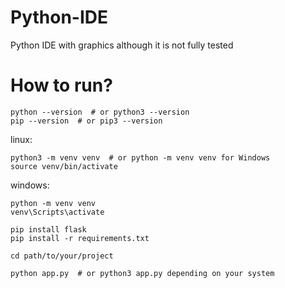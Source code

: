 # Python-IDE
Python IDE with graphics although it is not fully tested

# How to run?
```
python --version  # or python3 --version
pip --version  # or pip3 --version
```
linux:
```
python3 -m venv venv  # or python -m venv venv for Windows
source venv/bin/activate
```
windows:
```
python -m venv venv
venv\Scripts\activate
```

```
pip install flask
pip install -r requirements.txt
```
```
cd path/to/your/project
```
```
python app.py  # or python3 app.py depending on your system
```
